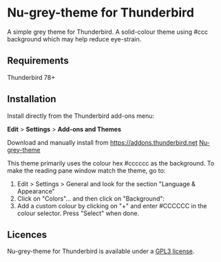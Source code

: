 
# Nu-grey-theme for Thunderbird

A simple grey theme for Thunderbird. A solid-colour theme using #ccc background which may help reduce eye-strain.

## Requirements

Thunderbird 78+

## Installation

Install directly from the Thunderbird add-ons menu:

**Edit** > **Settings** > **Add-ons and Themes**

Download and manually install from https://addons.thunderbird.net [Nu-grey-theme](https://addons.thunderbird.net/en-GB/thunderbird/addon/nu-grey-theme/)

This theme primarily uses the colour hex #cccccc as the background. To make the reading pane window match the theme, go to:

1. Edit > Settings > General and look for the section "Language & Appearance"
2. Click on "Colors"... and then click on "Background":
3. Add a custom colour by clicking on "+" and enter #CCCCCC in the colour selector. Press "Select" when done.

## Licences
Nu-grey-theme for Thunderbird is available under a [GPL3 license](https://github.com/cybrkyd/thunderbird-theme/blob/main/LICENSE).

